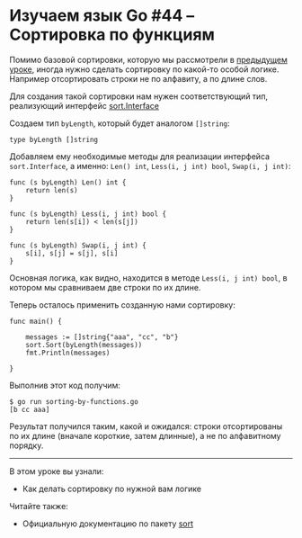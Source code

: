 
# Изучаем язык Go #44 – Сортировка по функциям

Помимо базовой сортировки, которую мы рассмотрели в [предыдущем уроке](https://github.com/WalkWeb/go-lesson-ru/tree/master/lessons/43_sorting), 
иногда нужно сделать сортировку по какой-то особой логике. Например отсортировать строки не по алфавиту, а по длине слов.

Для создания такой сортировки нам нужен соответствующий тип, реализующий интерфейс [sort.Interface](https://pkg.go.dev/sort#Interface)

Создаем тип `byLength`, который будет аналогом `[]string`:

```
type byLength []string
```

Добавляем ему необходимые методы для реализации интерфейса `sort.Interface`, а именно: `Len() int`, 
`Less(i, j int) bool`, `Swap(i, j int)`:

```
func (s byLength) Len() int {
    return len(s)
}

func (s byLength) Less(i, j int) bool {
    return len(s[i]) < len(s[j])
}

func (s byLength) Swap(i, j int) {
    s[i], s[j] = s[j], s[i]
}
```

Основная логика, как видно, находится в методе `Less(i, j int) bool`, в котором мы сравниваем две строки по их длине.

Теперь осталось применить созданную нами сортировку:

```
func main() {

    messages := []string{"aaa", "cc", "b"}
    sort.Sort(byLength(messages))
    fmt.Println(messages)

}
```

Выполнив этот код получим:

```
$ go run sorting-by-functions.go 
[b cc aaa]
```

Результат получился таким, какой и ожидался: строки отсортированы по их длине (вначале короткие, затем длинные), а не по 
алфавитному порядку.

____

В этом уроке вы узнали:

- Как делать сортировку по нужной вам логике

Читайте также:

- Официальную документацию по пакету [sort](https://pkg.go.dev/sort)
